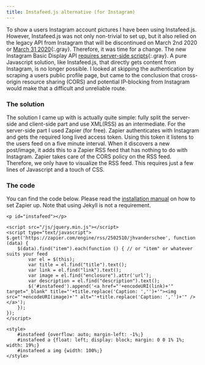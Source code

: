```yaml
---
title: Instafeed.js alternative (for Instagram)
---
```


To show a users Instagram account pictures I have been using Instafeed.js. However, Instafeed.js was not only non-trivial to set up, but it also relied on the legacy API from Instagram that will be discontinued on March 2nd 2020 or [March 31 2020](https://developers.facebook.com/blog/post/2020/01/14/instagram-basic-display-api-long-lived-access-tokens-available/){:.gray}. Therefore, it was time for a change. The new Instagram Basic Display API [requires server-side scripts](https://github.com/stevenschobert/instafeed.js/issues/635#issuecomment-576473432){:.gray}. A pure Javascript solution, like Instafeed.js, that directly gets content from Instagram, is no longer possible. I looked at skipping the authentication by scraping a users public profile page, but came to the conclusion that cross-origin resource sharing (CORS) and potential IP-blocking from Instagram would make that a difficult and unreliable route.

### The solution

The solution I came up with is actually quite simple: fully split the server-side and client-side part and use XML(RSS) as an intermediate. For the server-side part I used Zapier (for free). Zapier authenticates with Instagram and gets the required long lived access token. Using this token it listens to the users feed on a five minute interval. When it discovers a new post/image, it adds this to a Zapier RSS feed that has nothing to do with Instagram. Zapier takes care of the CORS policy on the RSS feed. Therefore, we only have to visualize the RSS feed. This requires just a few lines of Javascript and a touch of CSS.

### The code

You can find the code below. Please read the [installation manual](https://jekyllcodex.org/without-plugin/instagram/) on how to set Zapier up. Note that using Jekyll is not a requirement.

```
<p id="instafeed"></p>

<script src="/js/jquery.min.js"></script>
<script type="text/javascript">
$.get('https://zapier.com/engine/rss/2502510/jhvanderschee', function (data) {
    $(data).find("item").each(function () { // or "item" or whatever suits your feed
        var el = $(this);
        var title = el.find("title").text();
        var link = el.find("link").text();
        var image = el.find("enclosure").attr('url');
        var description = el.find("description").text();
        $('#instafeed').append('<a href="'+encodeURI(link)+'" target="_blank" title="'+title.replace('Caption: ','')+'"><img src="'+encodeURI(image)+'" alt="'+title.replace('Caption: ','')+'" /></a>');
    });
});
</script>

<style>
    #instafeed {overflow: auto; margin-left: -1%;}
    #instafeed a {float: left; display: block; margin: 0 0 1% 1%; width: 19%;}
    #instafeed a img {width: 100%;}
</style>
```